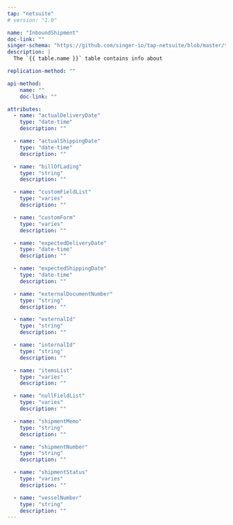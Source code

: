 ```yaml
---
tap: "netsuite"
# version: "1.0"

name: "InboundShipment"
doc-link: ""
singer-schema: "https://github.com/singer-io/tap-netsuite/blob/master/tap_netsuite/schemas/InboundShipment.json"
description: |
  The `{{ table.name }}` table contains info about 

replication-method: ""

api-method:
    name: ""
    doc-link: ""

attributes:
  - name: "actualDeliveryDate"
    type: "date-time"
    description: ""

  - name: "actualShippingDate"
    type: "date-time"
    description: ""

  - name: "billOfLading"
    type: "string"
    description: ""

  - name: "customFieldList"
    type: "varies"
    description: ""

  - name: "customForm"
    type: "varies"
    description: ""

  - name: "expectedDeliveryDate"
    type: "date-time"
    description: ""

  - name: "expectedShippingDate"
    type: "date-time"
    description: ""

  - name: "externalDocumentNumber"
    type: "string"
    description: ""

  - name: "externalId"
    type: "string"
    description: ""

  - name: "internalId"
    type: "string"
    description: ""

  - name: "itemsList"
    type: "varies"
    description: ""

  - name: "nullFieldList"
    type: "varies"
    description: ""

  - name: "shipmentMemo"
    type: "string"
    description: ""

  - name: "shipmentNumber"
    type: "string"
    description: ""

  - name: "shipmentStatus"
    type: "varies"
    description: ""

  - name: "vesselNumber"
    type: "string"
    description: ""
---
```


